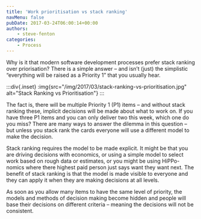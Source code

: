 ```yaml
---
title: 'Work prioritisation vs stack ranking'
navMenu: false
pubDate: 2017-03-24T06:00:14+00:00
authors:
    - steve-fenton
categories:
    - Process
---
```


Why is it that modern software development processes prefer stack ranking over priorisation? There is a simple answer – and isn’t (just) the simplistic “everything will be raised as a Priority 1” that you usually hear.

:::div{.inset}
:img{src="/img/2017/03/stack-ranking-vs-prioritisation.jpg" alt="Stack Ranking vs Prioritisation"}
:::

The fact is, there will be multiple Priority 1 (P1) items – and without stack ranking these, implicit decisions will be made about what to work on. If you have three P1 items and you can only deliver two this week, which one do you miss? There are many ways to answer the dilemma in this question – but unless you stack rank the cards everyone will use a different model to make the decision.

Stack ranking requires the model to be made explicit. It might be that you are driving decisions with economics, or using a simple model to select work based on rough data or estimates, or you might be using HiPPo-nomics where there highest paid person just says want they want next. The benefit of stack ranking is that the model is made visible to everyone and they can apply it when they are making decisions at all levels.

As soon as you allow many items to have the same level of priority, the models and methods of decision making become hidden and people will base their decisions on different criteria – meaning the decisions will not be consistent.